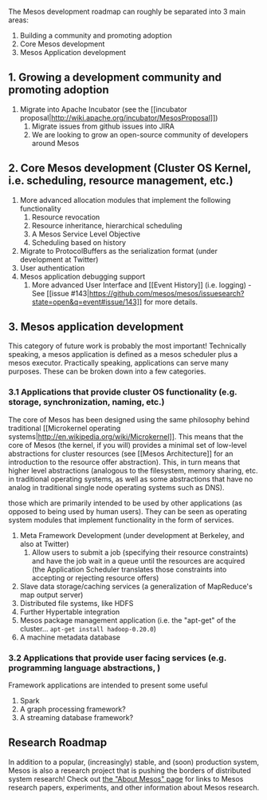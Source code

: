 The Mesos development roadmap can roughly be separated into 3 main areas:

1. Building a community and promoting adoption
1. Core Mesos development
1. Mesos Application development

## 1. Growing a development community and promoting adoption
1. Migrate into Apache Incubator (see the [[incubator proposal|http://wiki.apache.org/incubator/MesosProposal]])
    1. Migrate issues from github issues into JIRA
    1. We are looking to grow an open-source community of developers around Mesos

## 2. Core Mesos development (Cluster OS Kernel, i.e. scheduling, resource management, etc.)
1. More advanced allocation modules that implement the following functionality
    1. Resource revocation
    1. Resource inheritance, hierarchical scheduling
    1. A Mesos Service Level Objective
    1. Scheduling based on history
1. Migrate to ProtocolBuffers as the serialization format (under development at Twitter)
1. User authentication
1. Mesos application debugging support
    1. More advanced User Interface and [[Event History]] (i.e. logging) - See [[issue #143|https://github.com/mesos/mesos/issuesearch?state=open&q=event#issue/143]] for more details.

## 3. Mesos application development

This category of future work is probably the most important! Technically speaking, a mesos application is defined as a mesos scheduler plus a mesos executor. Practically speaking, applications can serve many purposes. These can be broken down into a few categories.

### 3.1 Applications that provide cluster OS functionality (e.g. storage, synchronization, naming, etc.)

The core of Mesos has been designed using the same philosophy behind traditional [[Microkernel operating systems|http://en.wikipedia.org/wiki/Microkernel]]. This means that the core of Mesos (the kernel, if you will) provides a minimal set of low-level abstractions for cluster resources (see [[Mesos Architecture]] for an introduction to the resource offer abstraction). This, in turn means that higher level abstractions (analogous to the filesystem, memory sharing, etc. in traditional operating systems, as well as some abstractions that have no analog in traditional single node operating systems such as DNS).

those which are primarily intended to be used by other applications (as opposed to being used by human users). They can be seen as operating system modules that implement functionality in the form of services.

1. Meta Framework Development (under development at Berkeley, and also at Twitter)
    1. Allow users to submit a job (specifying their resource constraints) and have the job wait in a queue until the resources are acquired (the Application Scheduler translates those constraints into accepting or rejecting resource offers)
1. Slave data storage/caching services (a generalization of MapReduce's map output server)
1. Distributed file systems, like HDFS
1. Further Hypertable integration
1. Mesos package management application (i.e. the "apt-get" of the cluster... `apt-get install hadoop-0.20.0`)
1. A machine metadata database

### 3.2 Applications that provide user facing services (e.g. programming language abstractions, )

Framework applications are intended to present some useful 

1. Spark
1. A graph processing framework? 
1. A streaming database framework?

## Research Roadmap

In addition to a popular, (increasingly) stable, and (soon) production system, Mesos is also a research project that is pushing the borders of distributed system research! Check out <a href="http://mesosproject.org/about#research">the "About Mesos" page</a> for links to Mesos research papers, experiments, and other information about Mesos research.

